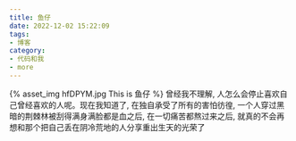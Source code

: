 ```yaml
---
title: 鱼仔
date: 2022-12-02 15:22:09
tags:
- 博客
category:
- 代码和我
- more
---
```

{% asset_img hfDPYM.jpg This is 鱼仔 %}
曾经我不理解, 人怎么会停止喜欢自己曾经喜欢的人呢。现在我知道了, 在独自承受了所有的害怕彷徨, 一个人穿过黑暗的荆棘林被刮得满身满脸都是血之后, 在一切痛苦都熬过来之后, 就真的不会再想和那个把自己丢在阴冷荒地的人分享重出生天的光荣了